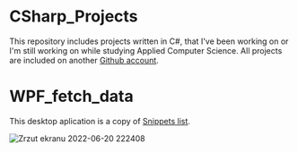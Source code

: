 # CSharp_Projects
This repository includes projects written in C#, that I've been working on or I'm still working on while studying Applied Computer Science. All projects are included on another  <a href="https://github.com/SebOra-WSEI">Github account</a>.


# WPF_fetch_data
This desktop aplication is a copy of <a href="https://dirask.com/snippets">Snippets list</a>.

![Zrzut ekranu 2022-06-20 222408](https://user-images.githubusercontent.com/81427498/174677200-99181dc4-f4b9-4a52-ae70-1af840a0f75a.jpg)
